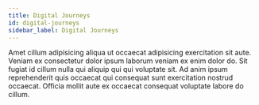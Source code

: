 ```yaml
---
title: Digital Journeys
id: digital-journeys
sidebar_label: Digital Journeys
---
```


<!-- @part src="parts/digital-journeys/h1-digital-journeys-description.md" -->

Amet cillum adipisicing aliqua ut occaecat adipisicing exercitation sit aute. Veniam ex consectetur dolor ipsum laborum veniam ex enim dolor do. Sit fugiat id cillum nulla qui aliquip qui qui voluptate sit. Ad anim ipsum reprehenderit quis occaecat qui consequat sunt exercitation nostrud occaecat. Officia mollit aute ex occaecat consequat voluptate labore do cillum.
<!-- @/part -->

<!-- @part src="parts/digital-journeys/h1-digital-journeys-body.md" -->
<!-- Your content goes here, replacing this comment -->
<!-- @/part -->

